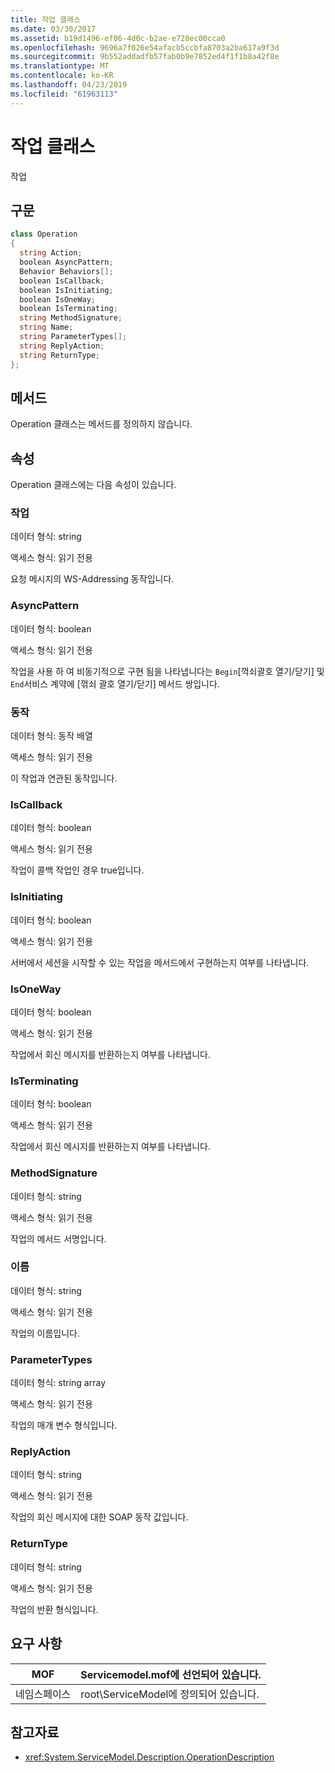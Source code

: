 ```yaml
---
title: 작업 클래스
ms.date: 03/30/2017
ms.assetid: b19d1496-ef06-4d0c-b2ae-e728ec00cca0
ms.openlocfilehash: 9696a7f026e54afacb5ccbfa8703a2ba617a9f3d
ms.sourcegitcommit: 9b552addadfb57fab0b9e7852ed4f1f1b8a42f8e
ms.translationtype: MT
ms.contentlocale: ko-KR
ms.lasthandoff: 04/23/2019
ms.locfileid: "61963113"
---
```

# <a name="operation-class"></a>작업 클래스
작업  
  
## <a name="syntax"></a>구문  
  
```csharp
class Operation  
{  
  string Action;  
  boolean AsyncPattern;  
  Behavior Behaviors[];  
  boolean IsCallback;  
  boolean IsInitiating;  
  boolean IsOneWay;  
  boolean IsTerminating;  
  string MethodSignature;  
  string Name;  
  string ParameterTypes[];  
  string ReplyAction;  
  string ReturnType;  
};  
```  
  
## <a name="methods"></a>메서드  
 Operation 클래스는 메서드를 정의하지 않습니다.  
  
## <a name="properties"></a>속성  
 Operation 클래스에는 다음 속성이 있습니다.  
  
### <a name="action"></a>작업  
 데이터 형식: string  
  
 액세스 형식: 읽기 전용  
  
 요청 메시지의 WS-Addressing 동작입니다.  
  
### <a name="asyncpattern"></a>AsyncPattern  
 데이터 형식: boolean  
  
 액세스 형식: 읽기 전용  
  
 작업을 사용 하 여 비동기적으로 구현 됨을 나타냅니다는 `Begin`[꺽쇠괄호 열기/닫기] 및 `End`서비스 계약에 [꺾쇠 괄호 열기/닫기] 메서드 쌍입니다.  
  
### <a name="behaviors"></a>동작  
 데이터 형식: 동작 배열  
  
 액세스 형식: 읽기 전용  
  
 이 작업과 연관된 동작입니다.  
  
### <a name="iscallback"></a>IsCallback  
 데이터 형식: boolean  
  
 액세스 형식: 읽기 전용  
  
 작업이 콜백 작업인 경우 true입니다.  
  
### <a name="isinitiating"></a>IsInitiating  
 데이터 형식: boolean  
  
 액세스 형식: 읽기 전용  
  
 서버에서 세션을 시작할 수 있는 작업을 메서드에서 구현하는지 여부를 나타냅니다.  
  
### <a name="isoneway"></a>IsOneWay  
 데이터 형식: boolean  
  
 액세스 형식: 읽기 전용  
  
 작업에서 회신 메시지를 반환하는지 여부를 나타냅니다.  
  
### <a name="isterminating"></a>IsTerminating  
 데이터 형식: boolean  
  
 액세스 형식: 읽기 전용  
  
 작업에서 회신 메시지를 반환하는지 여부를 나타냅니다.  
  
### <a name="methodsignature"></a>MethodSignature  
 데이터 형식: string  
  
 액세스 형식: 읽기 전용  
  
 작업의 메서드 서명입니다.  
  
### <a name="name"></a>이름  
 데이터 형식: string  
  
 액세스 형식: 읽기 전용  
  
 작업의 이름입니다.  
  
### <a name="parametertypes"></a>ParameterTypes  
 데이터 형식: string array  
  
 액세스 형식: 읽기 전용  
  
 작업의 매개 변수 형식입니다.  
  
### <a name="replyaction"></a>ReplyAction  
 데이터 형식: string  
  
 액세스 형식: 읽기 전용  
  
 작업의 회신 메시지에 대한 SOAP 동작 값입니다.  
  
### <a name="returntype"></a>ReturnType  
 데이터 형식: string  
  
 액세스 형식: 읽기 전용  
  
 작업의 반환 형식입니다.  
  
## <a name="requirements"></a>요구 사항  
  
|MOF|Servicemodel.mof에 선언되어 있습니다.|  
|---------|-----------------------------------|  
|네임스페이스|root\ServiceModel에 정의되어 있습니다.|  
  
## <a name="see-also"></a>참고자료

- <xref:System.ServiceModel.Description.OperationDescription>
